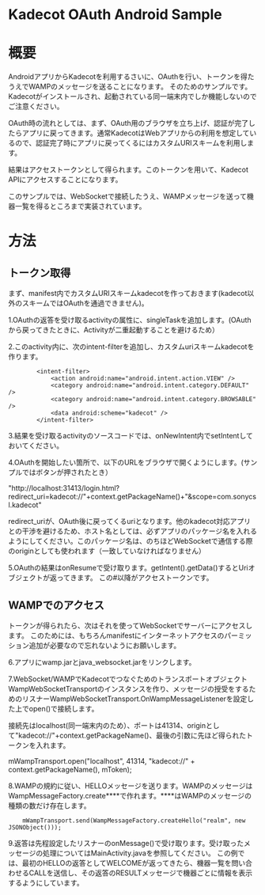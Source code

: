 ﻿# Kadecot OAuth Android Sample

# 概要

AndroidアプリからKadecotを利用するさいに、OAuthを行い、トークンを得たうえでWAMPのメッセージを送ることになります。
そのためのサンプルです。
Kadecotがインストールされ、起動されている同一端末内でしか機能しないのでご注意ください。


OAuth時の流れとしては、まず、OAuth用のブラウザを立ち上げ、認証が完了したらアプリに戻ってきます。通常KadecotはWebアプリからの利用を想定しているので、認証完了時にアプリに戻ってくるにはカスタムURIスキームを利用します。

結果はアクセストークンとして得られます。このトークンを用いて、Kadecot APIにアクセスすることになります。

このサンプルでは、WebSocketで接続したうえ、WAMPメッセージを送って機器一覧を得るところまで実装されています。

# 方法

## トークン取得

まず、manifest内でカスタムURIスキームkadecotを作っておきます(kadecot以外のスキームではOAuthを通過できません)。

1.OAuthの返答を受け取るactivityの属性に、singleTaskを追加します。(OAuthから戻ってきたときに、Activityが二重起動することを避けるため）

2.このactivity内に、次のintent-filterを追加し、カスタムuriスキームkadecotを作ります。

            <intent-filter>
                <action android:name="android.intent.action.VIEW" />
                <category android:name="android.intent.category.DEFAULT" />
                <category android:name="android.intent.category.BROWSABLE" />
                <data android:scheme="kadecot" />
            </intent-filter>

3.結果を受け取るactivityのソースコードでは、onNewIntent内でsetIntentしておいてください。

4.OAuthを開始したい箇所で、以下のURLをブラウザで開くようにします。(サンプルではボタンが押されたとき）

"http://localhost:31413/login.html?redirect_uri=kadecot://"+context.getPackageName()+"&scope=com.sonycsl.kadecot"

redirect_uriが、OAuth後に戻ってくるuriとなります。他のkadecot対応アプリとの干渉を避けるため、ホスト名としては、必ずアプリのパッケージ名を入れるようにしてください。このパッケージ名は、のちほどWebSocketで通信する際のoriginとしても使われます（一致していなければなりません）

5.OAuthの結果はonResumeで受け取ります。getIntent().getData()するとUriオブジェクトが返ってきます。
この#以降がアクセストークンです。

## WAMPでのアクセス

トークンが得られたら、次はそれを使ってWebSocketでサーバーにアクセスします。
このためには、もちろんmanifestにインターネットアクセスのパーミッション追加が必要なので忘れないようにお願いします。

<uses-permission android:name="android.permission.INTERNET" />

6.アプリにwamp.jarとjava_websocket.jarをリンクします。

7.WebSocket/WAMPでKadecotでつなぐためのトランスポートオブジェクトWampWebSocketTransportのインスタンスを作り、メッセージの授受をするためのリスナーWampWebSocketTransport.OnWampMessageListenerを設定した上でopen()で接続します。

接続先はlocalhost(同一端末内のため）、ポートは41314、originとして"kadecot://"+context.getPackageName()、最後の引数に先ほど得られたトークンを入れます。

mWampTransport.open("localhost", 41314, "kadecot://" + context.getPackageName(), mToken);

8.WAMPの規約に従い、HELLOメッセージを送ります。WAMPのメッセージはWampMessageFactory.create****で作れます。****はWAMPのメッセージの種類の数だけ存在します。

        mWampTransport.send(WampMessageFactory.createHello("realm", new JSONObject()));

9.返答は先程設定したリスナーのonMessage()で受け取ります。受け取ったメッセージの処理についてはMainActivity.javaを参照してください。
この例では、最初のHELLOの返答としてWELCOMEが返ってきたら、機器一覧を問い合わせるCALLを送信し、その返答のRESULTメッセージで機器ごとに情報を表示するようにしています。
